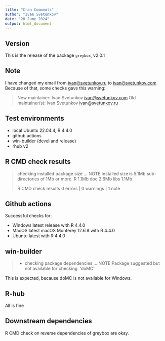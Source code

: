 ```yaml
---
title: "Cran Comments"
author: "Ivan Svetunkov"
date: "20 June 2024"
output: html_document
---
```


## Version
This is the release of the package `greybox`, v2.0.1

## Note
I have changed my email from ivan@svetunkov.ru to ivan@svetunkov.com. Because of that, some checks gave this warning:

>New maintainer:
>  Ivan Svetunkov <ivan@svetunkov.com>
>Old maintainer(s):
>  Ivan Svetunkov <ivan@svetunkov.ru>


## Test environments
* local Ubuntu 22.04.4, R 4.4.0
* github actions
* win-builder (devel and release)
* rhub v2


## R CMD check results
> checking installed package size ... NOTE
>    installed size is  5.1Mb
>    sub-directories of 1Mb or more:
>      R      1.1Mb
>      doc    2.6Mb
>      libs   1.1Mb
>
>R CMD check results
>0 errors | 0 warnings | 1 note


## Github actions
Successful checks for:

- Windows latest release with R 4.4.0
- MacOS latest macOS Monterey 12.6.8 with R 4.4.0
- Ubuntu latest with R 4.4.0


## win-builder
>* checking package dependencies ... NOTE
>Package suggested but not available for checking: 'doMC'

This is expected, because doMC is not available for Windows.


## R-hub
All is fine

## Downstream dependencies
R CMD check on reverse dependencies of greybox are okay.
